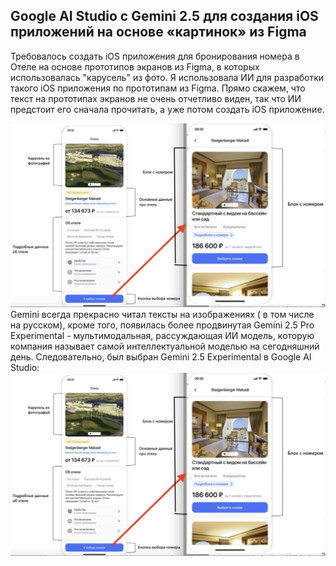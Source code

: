 ## Google AI Studio c Gemini 2.5 для создания iOS приложений на основе «картинок» из Figma

Требовалось создать iOS приложения для бронирования номера в Отеле на основе прототипов экранов из Figma, в которых использовалась "карусель" из фото.
Я использовала ИИ для разработки такого iOS приложения по прототипам из Figma. Прямо скажем, что текст на прототипах экранов не очень отчетливо виден, так что ИИ предстоит его сначала прочитать, а уже потом создать iOS приложение.

 <img src="https://github.com/BestKora/HotelGemini2_5/blob/2de19fe24000e40ee81c1c1916442265b29e21f4/HotelRooms.png" width="850">
Gemini всегда прекрасно читал тексты на изображениях ( в том числе на русском), кроме того, появилась более продвинутая Gemini 2.5 Pro Experimental -  мультимодальная, рассуждающая ИИ модель, которую компания называет самой интеллектуальной моделью на сегодняшний день.
Следовательно, был выбран Gemini 2.5 Experimental в Google AI Studio:

<img src="https://github.com/BestKora/HotelGemini2_5/blob/2de19fe24000e40ee81c1c1916442265b29e21f4/HotelRooms.png" width="850">

